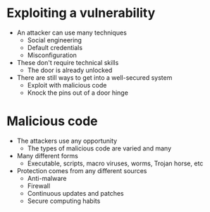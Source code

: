 # Exploiting a vulnerability
- An attacker can use many techniques
	- Social engineering
	- Default credentials
	- Misconfiguration
- These don't require technical skills
	- The door is already unlocked
- There are still ways to get into a well-secured system
	- Exploit with malicious code
	- Knock the pins out of a door hinge
# Malicious code
- The attackers use any opportunity
	- The types of malicious code are varied and many
- Many different forms
	- Executable, scripts, macro viruses, worms, Trojan horse, etc
- Protection comes from any different sources
	- Anti-malware
	- Firewall
	- Continuous updates and patches
	- Secure computing habits

